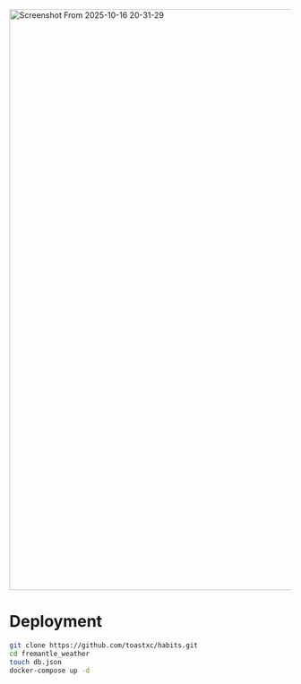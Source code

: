 
<img width="1318" height="1038" alt="Screenshot From 2025-10-16 20-31-29" src="https://github.com/user-attachments/assets/68543358-64f2-49ee-86cf-1895ba05758a" />


# Deployment
```bash
git clone https://github.com/toastxc/habits.git
cd fremantle_weather
touch db.json
docker-compose up -d
```
